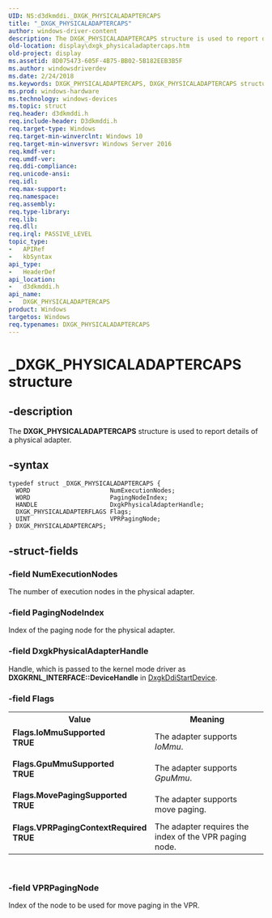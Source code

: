 ```yaml
---
UID: NS:d3dkmddi._DXGK_PHYSICALADAPTERCAPS
title: "_DXGK_PHYSICALADAPTERCAPS"
author: windows-driver-content
description: The DXGK_PHYSICALADAPTERCAPS structure is used to report details of a physical adapter.
old-location: display\dxgk_physicaladaptercaps.htm
old-project: display
ms.assetid: 8D075473-605F-4B75-BB02-5B182EEB3B5F
ms.author: windowsdriverdev
ms.date: 2/24/2018
ms.keywords: DXGK_PHYSICALADAPTERCAPS, DXGK_PHYSICALADAPTERCAPS structure [Display Devices], Flags.GpuMmuSupported, Flags.IoMmuSupported, Flags.MovePagingSupported, Flags.VPRPagingContextRequired, _DXGK_PHYSICALADAPTERCAPS, d3dkmddi/DXGK_PHYSICALADAPTERCAPS, display.dxgk_physicaladaptercaps
ms.prod: windows-hardware
ms.technology: windows-devices
ms.topic: struct
req.header: d3dkmddi.h
req.include-header: D3dkmddi.h
req.target-type: Windows
req.target-min-winverclnt: Windows 10
req.target-min-winversvr: Windows Server 2016
req.kmdf-ver: 
req.umdf-ver: 
req.ddi-compliance: 
req.unicode-ansi: 
req.idl: 
req.max-support: 
req.namespace: 
req.assembly: 
req.type-library: 
req.lib: 
req.dll: 
req.irql: PASSIVE_LEVEL
topic_type:
-	APIRef
-	kbSyntax
api_type:
-	HeaderDef
api_location:
-	d3dkmddi.h
api_name:
-	DXGK_PHYSICALADAPTERCAPS
product: Windows
targetos: Windows
req.typenames: DXGK_PHYSICALADAPTERCAPS
---
```


# _DXGK_PHYSICALADAPTERCAPS structure


## -description


The <b>DXGK_PHYSICALADAPTERCAPS</b> structure is used to report details of a physical adapter.


## -syntax


````
typedef struct _DXGK_PHYSICALADAPTERCAPS {
  WORD                      NumExecutionNodes;
  WORD                      PagingNodeIndex;
  HANDLE                    DxgkPhysicalAdapterHandle;
  DXGK_PHYSICALADAPTERFLAGS Flags;
  UINT                      VPRPagingNode;
} DXGK_PHYSICALADAPTERCAPS;
````


## -struct-fields




### -field NumExecutionNodes

The number of execution nodes in the physical adapter.


### -field PagingNodeIndex

Index of the paging node for the physical adapter.


### -field DxgkPhysicalAdapterHandle

Handle, which is passed to the kernel mode driver as <b>DXGKRNL_INTERFACE::DeviceHandle</b> in <a href="..\dispmprt\nc-dispmprt-dxgkddi_start_device.md">DxgkDdiStartDevice</a>. 


### -field Flags

<table>
<tr>
<th>Value</th>
<th>Meaning</th>
</tr>
<tr>
<td width="40%"><a id="Flags.IoMmuSupported"></a><a id="flags.iommusupported"></a><a id="FLAGS.IOMMUSUPPORTED"></a><dl>
<dt><b>Flags.IoMmuSupported</b></dt>
<dt><b>TRUE</b></dt>
</dl>
</td>
<td width="60%">
The adapter supports <i>IoMmu</i>.

</td>
</tr>
<tr>
<td width="40%"><a id="Flags.GpuMmuSupported"></a><a id="flags.gpummusupported"></a><a id="FLAGS.GPUMMUSUPPORTED"></a><dl>
<dt><b>Flags.GpuMmuSupported</b></dt>
<dt><b>TRUE</b></dt>
</dl>
</td>
<td width="60%">
The adapter supports <i>GpuMmu</i>.

</td>
</tr>
<tr>
<td width="40%"><a id="Flags.MovePagingSupported"></a><a id="flags.movepagingsupported"></a><a id="FLAGS.MOVEPAGINGSUPPORTED"></a><dl>
<dt><b>Flags.MovePagingSupported</b></dt>
<dt><b>TRUE</b></dt>
</dl>
</td>
<td width="60%">
The adapter supports move paging.

</td>
</tr>
<tr>
<td width="40%"><a id="Flags.VPRPagingContextRequired"></a><a id="flags.vprpagingcontextrequired"></a><a id="FLAGS.VPRPAGINGCONTEXTREQUIRED"></a><dl>
<dt><b>Flags.VPRPagingContextRequired</b></dt>
<dt><b>TRUE</b></dt>
</dl>
</td>
<td width="60%">
The adapter requires the index of the VPR paging node.

</td>
</tr>
</table>
 


### -field VPRPagingNode

Index of the node to be used for move paging in  the VPR.

